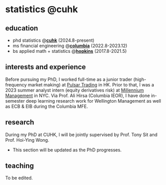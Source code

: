 # statistics @cuhk

## education 
- phd statistics @[**cuhk**](https://www.cuhk.edu.hk/english/index.html) (2024.8-present)
- ms financial engineering @[**columbia**](https://www.columbia.edu) (2022.8-2023.12)
- bs applied math + statistics @[**hopkins**](https://www.jhu.edu) (2017.8-2021.5)

## interests and experience
Before pursuing my PhD, I worked full-time as a junior trader (high-frequency market making) at [Pulsar Trading](https://www.pulsar.com) in HK. Prior to that, I was a 2023 summer analyst intern (equity derivatives risk) at [Millennium Management](https://www.mlp.com) in NYC. Via Prof. Ali Hirsa (Columbia IEOR), I have done in-semester deep learning research work for Wellington Management as well as ECB & EIB during the Columbia MFE. 

## research 
During my PhD at CUHK, I will be jointly supervised by Prof. Tony Sit and Prof. Hoi-Ying Wong. 
- This section will be updated as the PhD progresses. 

## teaching
To be edited.
